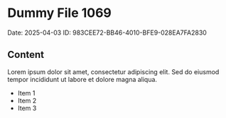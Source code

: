 # Dummy File 1069

Date: 2025-04-03
ID: 983CEE72-BB46-4010-BFE9-028EA7FA2830

## Content

Lorem ipsum dolor sit amet, consectetur adipiscing elit.
Sed do eiusmod tempor incididunt ut labore et dolore magna aliqua.

* Item 1
* Item 2
* Item 3

